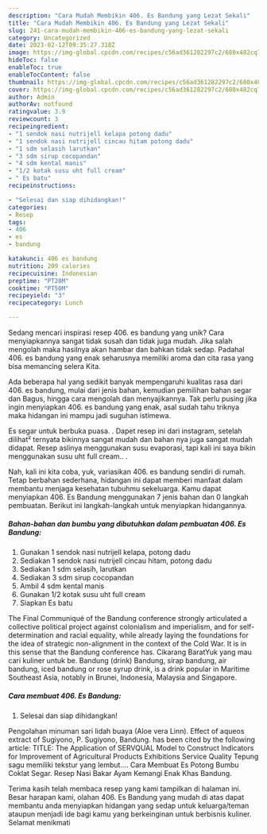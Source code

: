 ```yaml
---
description: "Cara Mudah Membikin 406. Es Bandung yang Lezat Sekali"
title: "Cara Mudah Membikin 406. Es Bandung yang Lezat Sekali"
slug: 241-cara-mudah-membikin-406-es-bandung-yang-lezat-sekali
category: Uncategorized
date: 2023-02-12T09:35:27.318Z
image: https://img-global.cpcdn.com/recipes/c56ad361282297c2/680x482cq70/406-es-bandung-foto-resep-utama.jpg
hideToc: false
enableToc: true
enableTocContent: false
thumbnail: https://img-global.cpcdn.com/recipes/c56ad361282297c2/680x482cq70/406-es-bandung-foto-resep-utama.jpg
cover: https://img-global.cpcdn.com/recipes/c56ad361282297c2/680x482cq70/406-es-bandung-foto-resep-utama.jpg
author: Admin
authorAv: notfound
ratingvalue: 3.9
reviewcount: 3
recipeingredient:
- "1 sendok nasi nutrijell kelapa potong dadu"
- "1 sendok nasi nutrijell cincau hitam potong dadu"
- "1 sdm selasih larutkan"
- "3 sdm sirup cocopandan"
- "4 sdm kental manis"
- "1/2 kotak susu uht full cream"
- " Es batu"
recipeinstructions:

- "Selesai dan siap dihidangkan!"
categories:
- Resep
tags:
- 406
- es
- bandung

katakunci: 406 es bandung 
nutrition: 209 calories
recipecuisine: Indonesian
preptime: "PT20M"
cooktime: "PT50M"
recipeyield: "3"
recipecategory: Lunch

---
```





Sedang mencari inspirasi resep 406. es bandung yang unik? Cara menyiapkannya sangat tidak susah dan tidak juga mudah. Jika salah mengolah maka hasilnya akan hambar dan bahkan tidak sedap. Padahal 406. es bandung yang enak seharusnya memiliki aroma dan cita rasa yang bisa memancing selera Kita.





Ada beberapa hal yang sedikit banyak mempengaruhi kualitas rasa dari 406. es bandung, mulai dari jenis bahan, kemudian pemilihan bahan segar dan Bagus, hingga cara mengolah dan menyajikannya. Tak perlu pusing jika ingin menyiapkan 406. es bandung yang enak,      asal sudah tahu triknya maka hidangan ini mampu jadi suguhan istimewa.














Es segar untuk berbuka puasa. . Dapet resep ini dari instagram, setelah dilihat² ternyata bikinnya sangat mudah dan bahan nya juga sangat mudah didapat. Resep aslinya menggunakan susu evaporasi, tapi kali ini saya bikin menggunakan susu uht full cream.. .






Nah, kali ini kita coba, yuk, variasikan 406. es bandung sendiri di rumah. Tetap berbahan sederhana, hidangan ini dapat memberi manfaat dalam membantu menjaga kesehatan tubuhmu sekeluarga. Kamu dapat menyiapkan 406. Es Bandung menggunakan 7 jenis bahan dan 0 langkah pembuatan. Berikut ini langkah-langkah untuk menyiapkan hidangannya.

<!--inarticleads1-->

##### Bahan-bahan dan bumbu yang dibutuhkan dalam pembuatan 406. Es Bandung:

1. Gunakan 1 sendok nasi nutrijell kelapa, potong dadu
1. Sediakan 1 sendok nasi nutrijell cincau hitam, potong dadu
1. Sediakan 1 sdm selasih, larutkan
1. Sediakan 3 sdm sirup cocopandan
1. Ambil 4 sdm kental manis
1. Gunakan 1/2 kotak susu uht full cream
1. Siapkan  Es batu


The Final Communiqué of the Bandung conference strongly articulated a collective political project against colonialism and imperialism, and for self-determination and racial equality, while already laying the foundations for the idea of strategic non-alignment in the context of the Cold War. It is in this sense that the Bandung conference has. Cikarang BaratYuk yang mau cari kuliner untuk be. Bandung (drink) Bandung, sirap bandung, air bandung, iced bandung or rose syrup drink, is a drink popular in Maritime Southeast Asia, notably in Brunei, Indonesia, Malaysia and Singapore. 

<!--inarticleads2-->

##### Cara membuat 406. Es Bandung:


1. Selesai dan siap dihidangkan!

Pengolahan minuman sari lidah buaya (Aloe vera Linn). Effect of aqueos extract of Sugiyono, P. Sugiyono, Bandung. has been cited by the following article: TITLE: The Application of SERVQUAL Model to Construct Indicators for Improvement of Agricultural Products Exhibitions Service Quality Tepung sagu memiliki tekstur yang lembut…. Cara Membuat Es Potong Bumbu Coklat Segar. Resep Nasi Bakar Ayam Kemangi Enak Khas Bandung. 

Terima kasih telah membaca resep yang kami tampilkan di halaman ini. Besar harapan kami, olahan 406. Es Bandung yang mudah di atas dapat membantu anda menyiapkan hidangan yang sedap untuk keluarga/teman ataupun menjadi ide bagi kamu yang berkeinginan untuk berbisnis kuliner. Selamat menikmati
